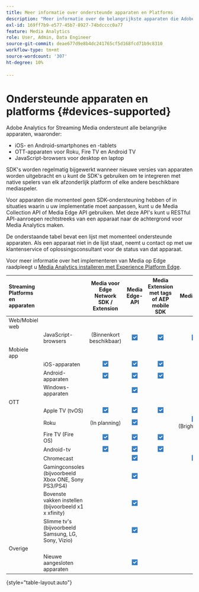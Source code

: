 ```yaml
---
title: Meer informatie over ondersteunde apparaten en Platforms
description: "Meer informatie over de belangrijkste apparaten die Adobe Analytics for Streaming Media ondersteunt, zoals iOS, Android, OTT-apparaten en JavaScript-browsers."
exl-id: 169ff7b9-e577-45b7-8927-74bdcccc0a77
feature: Media Analytics
role: User, Admin, Data Engineer
source-git-commit: deae677d9e8b4dc241765cf5d168fcd71b9c8310
workflow-type: tm+mt
source-wordcount: '307'
ht-degree: 10%

---
```


# Ondersteunde apparaten en platforms {#devices-supported}

Adobe Analytics for Streaming Media ondersteunt alle belangrijke apparaten, waaronder:

* iOS- en Android-smartphones en -tablets
* OTT-apparaten voor Roku, Fire TV en Android TV
* JavaScript-browsers voor desktop en laptop

SDK&#39;s worden regelmatig bijgewerkt wanneer nieuwe versies van apparaten worden uitgebracht en u kunt de SDK&#39;s gebruiken om te integreren met native spelers van elk afzonderlijk platform of elke andere beschikbare mediaspeler.

Voor apparaten die momenteel geen SDK-ondersteuning hebben of in situaties waarin u uw implementatie moet aanpassen, kunt u de Media Collection API of Media Edge API gebruiken. Met deze API&#39;s kunt u RESTful API-aanroepen rechtstreeks van een apparaat naar de achtergrond voor Media Analytics maken.

De onderstaande tabel bevat een lijst met momenteel ondersteunde apparaten. Als een apparaat niet in de lijst staat, neemt u contact op met uw klantenservice of oplossingsconsultant voor de status van dat apparaat.

Voor meer informatie over het implementeren van Media op Edge raadpleegt u [Media Analytics installeren met Experience Platform Edge](/help/implementation/implementation-edge.md).

| Streaming Platforms en apparaten | | Media voor Edge Network SDK / Extension | Media Edge-API | Media Extension met tags of AEP mobile SDK | Media-SDK | Media Collection-API |
|:---|:---|:---:|:---:|:---:|:---:|:---:|
| Web/Mobiel web | | | | | |
| | JavaScript-browsers | (Binnenkort beschikbaar) | ![Ondersteund](/help/assets/icon-blue-check.png) | ![Ondersteund](/help/assets/icon-blue-check.png) | ![Ondersteund](/help/assets/icon-blue-check.png) | ![Ondersteund](/help/assets/icon-blue-check.png) |
| Mobiele app | | | | | |
| | iOS-apparaten | ![Ondersteund](/help/assets/icon-blue-check.png) | ![Ondersteund](/help/assets/icon-blue-check.png) | ![Ondersteund](/help/assets/icon-blue-check.png) | | ![Ondersteund](/help/assets/icon-blue-check.png) | |
| | Android-apparaten | ![Ondersteund](/help/assets/icon-blue-check.png) | ![Ondersteund](/help/assets/icon-blue-check.png) | ![Ondersteund](/help/assets/icon-blue-check.png) | | ![Ondersteund](/help/assets/icon-blue-check.png) |
| | Windows-apparaten | | ![Ondersteund](/help/assets/icon-blue-check.png) | | | ![Ondersteund](/help/assets/icon-blue-check.png) |
| OTT | | | | | | |
| | Apple TV (tvOS) | ![Ondersteund](/help/assets/icon-blue-check.png) | ![Ondersteund](/help/assets/icon-blue-check.png) | ![Ondersteund](/help/assets/icon-blue-check.png) | | ![Ondersteund](/help/assets/icon-blue-check.png) |
| | Roku | (In planning) | ![Ondersteund](/help/assets/icon-blue-check.png) | | ![Ondersteund](/help/assets/icon-blue-check.png)<br>(BrightScript) | ![Ondersteund](/help/assets/icon-blue-check.png)<br>(native) |
| | Fire TV (Fire OS) | ![Ondersteund](/help/assets/icon-blue-check.png) | ![Ondersteund](/help/assets/icon-blue-check.png) | ![Ondersteund](/help/assets/icon-blue-check.png) | | ![Ondersteund](/help/assets/icon-blue-check.png) |
| | Android-tv | ![Ondersteund](/help/assets/icon-blue-check.png) | ![Ondersteund](/help/assets/icon-blue-check.png) | ![Ondersteund](/help/assets/icon-blue-check.png) | | ![Ondersteund](/help/assets/icon-blue-check.png) |
| | Chromecast | | ![Ondersteund](/help/assets/icon-blue-check.png) | | ![Ondersteund](/help/assets/icon-blue-check.png) | ![Ondersteund](/help/assets/icon-blue-check.png) |
| | Gamingconsoles (bijvoorbeeld Xbox ONE, Sony PS3/PS4) | | ![Ondersteund](/help/assets/icon-blue-check.png) | | | ![Ondersteund](/help/assets/icon-blue-check.png) |
| | Bovenste vakken instellen (bijvoorbeeld x1 x xfinity) | | ![Ondersteund](/help/assets/icon-blue-check.png) | | | ![Ondersteund](/help/assets/icon-blue-check.png) |
| | Slimme tv&#39;s (bijvoorbeeld Samsung, LG, Sony, Vizio) | | ![Ondersteund](/help/assets/icon-blue-check.png) | | | ![Ondersteund](/help/assets/icon-blue-check.png) |
| Overige | | | | | | |
| | Nieuwe aangesloten apparaten | | ![Ondersteund](/help/assets/icon-blue-check.png) | | | ![Ondersteund](/help/assets/icon-blue-check.png) |

{style="table-layout:auto"}
